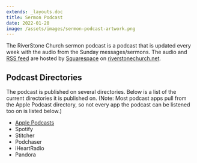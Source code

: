 ```yaml
---
extends: _layouts.doc
title: Sermon Podcast
date: 2022-01-20
image: /assets/images/sermon-podcast-artwork.png
---
```


The RiverStone Church sermon podcast is a podcast that is updated every week with the audio from the Sunday messages/sermons. The audio and [RSS feed](https://www.riverstonechurch.net/sermon-podcast?format=rss) are hosted by [Squarespace](https://squarespace.com) on [riverstonechurch.net](https://riverstonechurch.net).

## Podcast Directories

The podcast is published on several directories. Below is a list of the current directories it is published on. (Note: Most podcast apps pull from the Apple Podcast directory, so not every app the podcast can be listened too on is listed below.)

-   [Apple Podcasts](https://podcasts.apple.com/us/podcast/riverstone-church-sermons/id1551482178)
-   Spotify
-   Stitcher
-   Podchaser
-   iHeartRadio
-   Pandora
